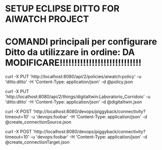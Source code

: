 # SETUP ECLIPSE DITTO FOR AIWATCH PROJECT

# COMANDI principali per configurare Ditto da utilizzare in ordine:   DA MODIFICARE!!!!!!!!!!!!!!!!!!!!!!!!!!!!


curl -X PUT 'http://localhost:8080/api/2/policies/aiwatch:policy' -u 'ditto:ditto' -H 'Content-Type: application/json' -d @policy.json

curl -X PUT 'http://localhost:8080/api/2/things/digitaltwin:Laboratorio_Corridoio' -u 'ditto:ditto' -H 'Content-Type: application/json' -d @digitaltwin.json

curl -X POST 'http://localhost:8080/devops/piggyback/connectivity?timeout=10' -u 'devops:foobar' -H 'Content-Type: application/json' -d @create_connectionSource.json

curl -X POST 'http://localhost:8080/devops/piggyback/connectivity?timeout=10' -u 'devops:foobar' -H 'Content-Type: application/json' -d @create_connectionTarget.json
